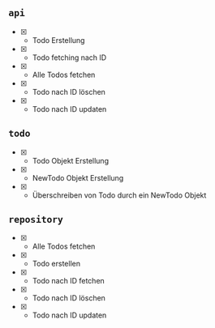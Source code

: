 ## `api`

- [x] - Todo Erstellung
- [x] - Todo fetching nach ID
- [x] - Alle Todos fetchen
- [x] - Todo nach ID löschen
- [x] - Todo nach ID updaten

## `todo`

- [x] - Todo Objekt Erstellung
- [x] - NewTodo Objekt Erstellung
- [x] - Überschreiben von Todo durch ein NewTodo Objekt

## `repository`

- [x] - Alle Todos fetchen
- [x] - Todo erstellen
- [x] - Todo nach ID fetchen
- [x] - Todo nach ID löschen
- [x] - Todo nach ID updaten
